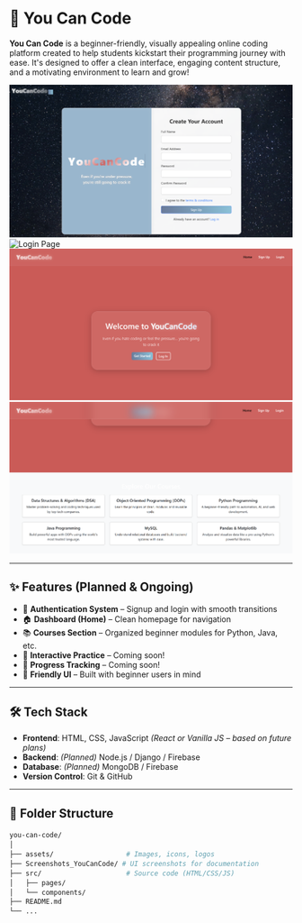 # 🚀 You Can Code

**You Can Code** is a beginner-friendly, visually appealing online coding platform created to help students kickstart their programming journey with ease. It's designed to offer a clean interface, engaging content structure, and a motivating environment to learn and grow!

![Signup Page](https://github.com/nethraharini/you-can-code/blob/main/Screenshots_YouCanCode/Signup_1.png)
![Login Page](https://github.com/nethraharini/you-can-code/blob/main/Screenshots_YouCanCode/login_1.png)
![Home Page](https://github.com/nethraharini/you-can-code/blob/main/Screenshots_YouCanCode/Home_1.png)
![Courses Page](https://github.com/nethraharini/you-can-code/blob/main/Screenshots_YouCanCode/Courses_1.png)

---

## ✨ Features (Planned & Ongoing)

- 🔐 **Authentication System** – Signup and login with smooth transitions  
- 🏠 **Dashboard (Home)** – Clean homepage for navigation  
- 📚 **Courses Section** – Organized beginner modules for Python, Java, etc.  
- 🧠 **Interactive Practice** – Coming soon!  
- 🧾 **Progress Tracking** – Coming soon!  
- 🌈 **Friendly UI** – Built with beginner users in mind  

---

## 🛠️ Tech Stack

- **Frontend**: HTML, CSS, JavaScript *(React or Vanilla JS – based on future plans)*  
- **Backend**: *(Planned)* Node.js / Django / Firebase  
- **Database**: *(Planned)* MongoDB / Firebase  
- **Version Control**: Git & GitHub  

---

## 📂 Folder Structure

```bash
you-can-code/
│
├── assets/                  # Images, icons, logos
├── Screenshots_YouCanCode/ # UI screenshots for documentation
├── src/                     # Source code (HTML/CSS/JS)
│   ├── pages/
│   └── components/
├── README.md
└── ...
